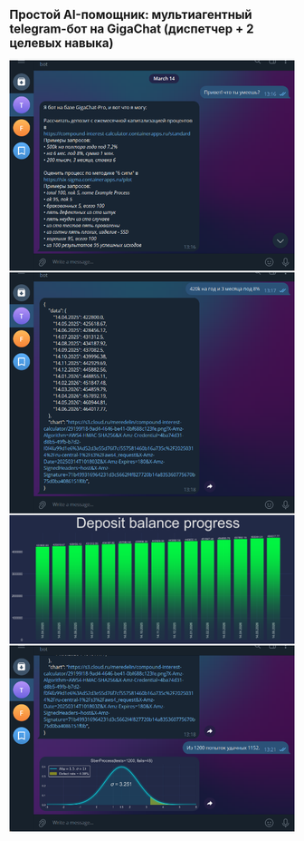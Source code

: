 ## Простой AI-помощник: мультиагентный telegram-бот на GigaChat (диспетчер + 2 целевых навыка)

![plot](assets/1.png)
![plot](assets/2.png)
![plot](assets/3.png)
![plot](assets/4.png)